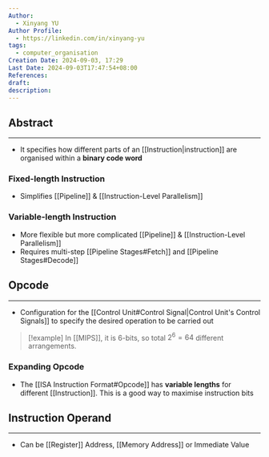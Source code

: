 ```yaml
---
Author:
  - Xinyang YU
Author Profile:
  - https://linkedin.com/in/xinyang-yu
tags:
  - computer_organisation
Creation Date: 2024-09-03, 17:29
Last Date: 2024-09-03T17:47:54+08:00
References: 
draft: 
description: 
---
```

## Abstract
---
- It specifies how different parts of an [[Instruction|instruction]] are organised within a **binary code word**

### Fixed-length Instruction
- Simplifies [[Pipeline]] & [[Instruction-Level Parallelism]]

### Variable-length Instruction
- More flexible but more complicated [[Pipeline]] & [[Instruction-Level Parallelism]]
- Requires multi-step [[Pipeline Stages#Fetch]] and [[Pipeline Stages#Decode]]


## Opcode
---
- Configuration for the [[Control Unit#Control Signal|Control Unit's Control Signals]] to specify the desired operation to be carried out

>[!example]
> In [[MIPS]], it is 6-bits, so total $2^{6} = 64$ different arrangements.

### Expanding Opcode 
- The [[ISA Instruction Format#Opcode]] has **variable lengths** for different [[Instruction]]. This is a good way to maximise instruction bits

## Instruction Operand
---
- Can be [[Register]] Address, [[Memory Address]] or Immediate Value


